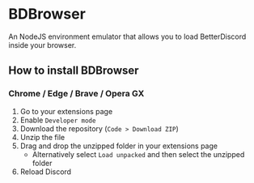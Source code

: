 # BDBrowser

An NodeJS environment emulator that allows you to load BetterDiscord inside your browser.

## How to install BDBrowser
### Chrome / Edge / Brave / Opera GX

1. Go to your extensions page
2. Enable `Developer mode`
3. Download the repository (`Code > Download ZIP`)
4. Unzip the file
5. Drag and drop the unzipped folder in your extensions page
   * Alternatively select `Load unpacked` and then select the unzipped folder 
6. Reload Discord
